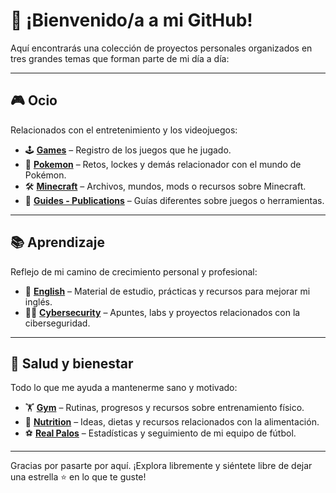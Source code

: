 # 👋 ¡Bienvenido/a a mi GitHub!

Aquí encontrarás una colección de proyectos personales organizados en tres grandes temas que forman parte de mi día a día:

---

## 🎮 Ocio
Relacionados con el entretenimiento y los videojuegos:

- 🕹 [**Games**](https://github.com/adriigs/Games) – Registro de los juegos que he jugado.
- 🐹 [**Pokemon**](https://github.com/adriigs/Pokemon) – Retos, lockes y demás relacionador con el mundo de Pokémon.
- 🛠 [**Minecraft**](https://github.com/adriigs/Minecraft) – Archivos, mundos, mods o recursos sobre Minecraft.
- 📘 [**Guides - Publications**](https://github.com/adriigs/Guides) – Guías diferentes sobre  juegos o herramientas.

---

## 📚 Aprendizaje
Reflejo de mi camino de crecimiento personal y profesional:

- 🗽 [**English**](https://github.com/adriigs/English) – Material de estudio, prácticas y recursos para mejorar mi inglés.  
- 👨‍💻 [**Cybersecurity**](https://github.com/adriigs/Cybersecurity) – Apuntes, labs y proyectos relacionados con la ciberseguridad.  

---

## 🧠 Salud y bienestar
Todo lo que me ayuda a mantenerme sano y motivado:

- 🏋️ [**Gym**](https://github.com/adriigs/Gym) – Rutinas, progresos y recursos sobre entrenamiento físico.  
- 🥗 [**Nutrition**](https://github.com/adriigs/Nutrition) – Ideas, dietas y recursos relacionados con la alimentación.  
- ⚽ [**Real Palos**](https://github.com/adriigs/RealPalos) – Estadísticas y seguimiento de mi equipo de fútbol.

---

Gracias por pasarte por aquí. ¡Explora libremente y siéntete libre de dejar una estrella ⭐ en lo que te guste!
